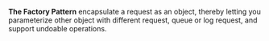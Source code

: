 **The Factory Pattern** encapsulate a request as an object, thereby letting you parameterize other object with different request, queue or log request, and support undoable operations.
